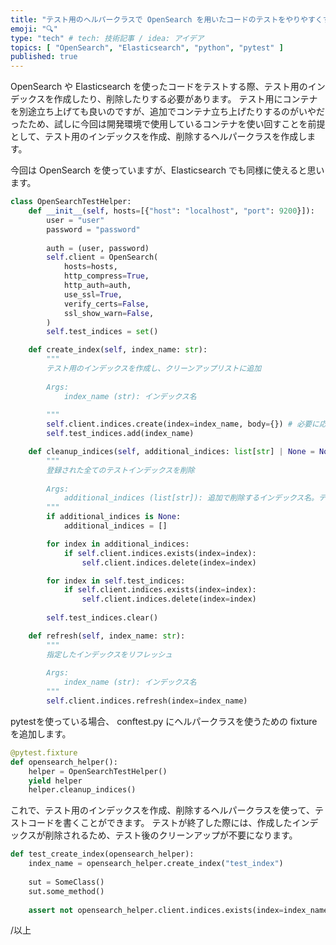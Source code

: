 ```yaml
---
title: "テスト用のヘルパークラスで OpenSearch を用いたコードのテストをやりやすくする"
emoji: "🔍"
type: "tech" # tech: 技術記事 / idea: アイデア
topics: [ "OpenSearch", "Elasticsearch", "python", "pytest" ]
published: true
---
```


OpenSearch や Elasticsearch を使ったコードをテストする際、テスト用のインデックスを作成したり、削除したりする必要があります。
テスト用にコンテナを別途立ち上げても良いのですが、追加でコンテナ立ち上げたりするのがいやだったため、試しに今回は開発環境で使用しているコンテナを使い回すことを前提として、テスト用のインデックスを作成、削除するヘルパークラスを作成します。

今回は OpenSearch を使っていますが、Elasticsearch でも同様に使えると思います。


```python:helper.py
class OpenSearchTestHelper:
    def __init__(self, hosts=[{"host": "localhost", "port": 9200}]):
        user = "user"
        password = "password"
        
        auth = (user, password)
        self.client = OpenSearch(
            hosts=hosts,
            http_compress=True,
            http_auth=auth,
            use_ssl=True,
            verify_certs=False,
            ssl_show_warn=False,
        )
        self.test_indices = set()

    def create_index(self, index_name: str):
        """
        テスト用のインデックスを作成し、クリーンアップリストに追加
        
        Args:
            index_name (str): インデックス名
            
        """
        self.client.indices.create(index=index_name, body={}) # 必要に応じて設定を追加
        self.test_indices.add(index_name)

    def cleanup_indices(self, additional_indices: list[str] | None = None):
        """
        登録された全てのテストインデックスを削除
        
        Args:
            additional_indices (list[str]): 追加で削除するインデックス名。テスト対象コード内で作成したインデックスを削除する際に使用
        """
        if additional_indices is None:
            additional_indices = []

        for index in additional_indices:
            if self.client.indices.exists(index=index):
                self.client.indices.delete(index=index)

        for index in self.test_indices:
            if self.client.indices.exists(index=index):
                self.client.indices.delete(index=index)
                
        self.test_indices.clear()

    def refresh(self, index_name: str):
        """
        指定したインデックスをリフレッシュ
        
        Args:
            index_name (str): インデックス名
        """
        self.client.indices.refresh(index=index_name)
```

pytestを使っている場合、 conftest.py にヘルパークラスを使うための fixture を追加します。

```python:conftest.py
@pytest.fixture
def opensearch_helper():
    helper = OpenSearchTestHelper()
    yield helper
    helper.cleanup_indices()
```


これで、テスト用のインデックスを作成、削除するヘルパークラスを使って、テストコードを書くことができます。
テストが終了した際には、作成したインデックスが削除されるため、テスト後のクリーンアップが不要になります。

```python:test_code.py
def test_create_index(opensearch_helper):
    index_name = opensearch_helper.create_index("test_index")
    
    sut = SomeClass()
    sut.some_method()
    
    assert not opensearch_helper.client.indices.exists(index=index_name)
```

/以上